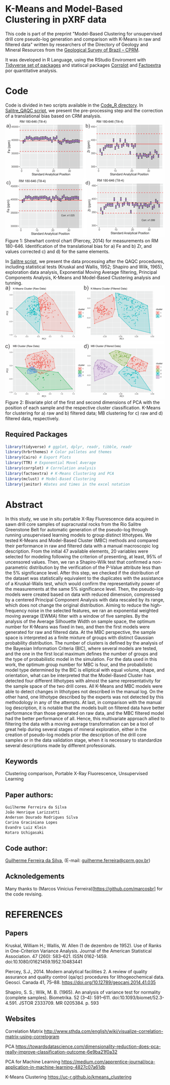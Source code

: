 # K-Means and Model-Based Clustering in pXRF data

This code is part of the preprint "Model-Based Clustering for unsupervised drill core pseudo-log generation and comparison with K-Means in raw and filtered data" written by researchers of the Directory of Geology and Mineral Resources from the [Geological Survey of Brazil – CPRM](https://www.cprm.gov.br/en/).

It was developed in R Language, using the RStudio Enviroment with [Tidyverse set of packages](https://www.tidyverse.org/) and statiscal packages [Corrplot](https://www.rdocumentation.org/packages/corrplot/versions/0.84) and [Factoextra](https://www.rdocumentation.org/packages/factoextra/versions/1.0.3) por quantitative analysis.

# Code
Code is  divided in two scripts available in the [Code_R directory](Code_R). In [Salitre_QAQC script](Code_R/Salitre_QAQC.R), we present the pre-processing step and the correction of a translational bias based on CRM analysis. 
![png](Figures/QAQC.png)
Figure 1: Shewhart control chart (Piercey, 2014) for measurements on RM 180-646. Identification of the translational bias for a) Fe and b) Zr, and values corrected c) and d) for the same elements.

In [Salitre script](Code_R/Salitre.R), we present the data processing after the QAQC procedures, including statistical tests (Kruskal and Wallis, 1952; Shapiro and Wilk, 1965), exploration data analysis, Exponential Moving Average filtering, Principal Components Analysis, K-Means and Model-Based Clustering analysis and tunning.
![png](Figures/Clustering.png)
Figure 2: Bivariate plot of the first and second dimensions of PCA with the position of each sample and the respective cluster classification. K-Means for clustering for a) raw and b) filtered data; MB clustering for c) raw and d) filtered data, respectively.

## Required Packages
``` R
library(tidyverse) # ggplot, dplyr, readr, tibble, readr
library(hrbrthemes) # Color palletes and themes
library(Cairo) # Export Plots
library(TTR) # Exponential Movel Average
library(corrplot) # Correlation analysis
library(factoextra) # K-Means Clustering and PCA
library(mclust) # Model-Based Clustering
library(janitor) #Dates and times in the excel notation
```


# Abstract

In this study, we use in situ portable X-Ray Fluorescence data acquired in sawn drill core samples of supracrustal rocks from the Rio Salitre Greenstone Belt for automatic generation of the pseudo-log through running unsupervised learning models to group distinct lithotypes. We tested K-Means and Model-Based Cluster (MBC) methods and compared their performance in raw and filtered data with a manual macroscopic log description. From the initial 47 available elements, 20 variables were selected for modeling following the criterion of presenting, at least, 95% of uncensored values. Then, we ran a Shapiro-Wilk test that confirmed a non-parametric distribution by the verification of the P-Value attribute less than the 5% significance level. After this step, we checked if the distribution of the dataset was statistically equivalent to the duplicates with the assistance of a Kruskal-Walis test, which would confirm the representativity power of the measurements at the same 5% significance level. Then, the pseudo-log models were created based on data with reduced dimension, compressed by a centered Principal Component Analysis with data rescaled by its range, which does not change the original distribution. Aiming to reduce the high-frequency noise in the selected features, we ran an exponential weighted moving average (EWMA) filter with a window of five samples. By the analysis of the Average Silhouette Width on sample space, the optimum number for K-Means was fixed in two, and then the first models were generated for raw and filtered data. At the MBC perspective, the sample space is interpreted as a finite mixture of groups with distinct Gaussian probability distribution. The number of clusters is defined by the analysis of the Bayesian Information Criteria (BIC), where several models are tested, and the one in the first local maximum defines the number of groups and the type of probabilistic model in the simulation. For the data used in this work, the optimum group number for MBC is four, and the probabilistic model type determined by the BIC is elliptical with equal volume, shape, and orientation, what can be interpreted that the Model-Based Cluster has detected four different lithotypes with almost the same representativity for the sample space of the two drill cores. All K-Means and MBC models were able to detect changes in lithotypes not described in the manual log. On the other hand, one lithotype described by the experts was not detected by this methodology in any of the attempts. At last, in comparison with the manual log description, it is notable that the models built on filtered data have better performance than those generated on raw data, and the MBC filtered model had the better performance of all. Hence, this multivariate approach allied to filtering the data with a moving average transformation can be a tool of great help during several stages of mineral exploration, either in the creation of pseudo-log models prior the description of the drill core samples or in the data validation stage, when it is necessary to standardize several descriptions made by different professionals.

## Keywords
Clustering comparison, Portable X-Ray Fluorescence, Unsupervised Learning

## Paper authors:
```
Guilherme Ferreira da Silva
João Henrique Larizzatti
Anderson Dourado Rodrigues Silva
Carina Graciniana Lopes
Evandro Luiz Klein
Kotaro Uchigasaki
```

## Code author:
[Guilherme Ferreira da Silva](https://www.researchgate.net/profile/Guilherme_Silva26), (E-mail: guilherme.ferreira@cprm.gov.br)

## Acknoledgements

Many thanks to (Marcos Vinícius Ferreira)[https://github.com/marcosbr] for the code revising.

# REFERENCES
## Papers
Kruskal, William H.; Wallis, W. Allen (1 de dezembro de 1952). Use of Ranks in One-Criterion Variance Analysis. Journal of the American Statistical Association. 47 (260): 583–621. ISSN 0162-1459. doi:10.1080/01621459.1952.10483441

Piercey, S.J., 2014. Modern analytical facilities 2. A review of quality assurance and quality control (qa/qc) procedures for lithogeochemical data. Geosci. Canada 41, 75–88. https://doi.org/10.12789/geocanj.2014.41.035

Shapiro, S. S.; Wilk, M. B. (1965). An analysis of variance test for normality (complete samples). Biometrika. 52 (3–4): 591–611. doi:10.1093/biomet/52.3-4.591. JSTOR 2333709. MR 0205384. p. 593

## Websites
Correlation Matrix
http://www.sthda.com/english/wiki/visualize-correlation-matrix-using-correlogram

PCA
https://towardsdatascience.com/dimensionality-reduction-does-pca-really-improve-classification-outcome-6e9ba21f0a32

PCA for Machine Learning
https://medium.com/apprentice-journal/pca-application-in-machine-learning-4827c07a61db

K-Means Clustering
https://uc-r.github.io/kmeans_clustering
